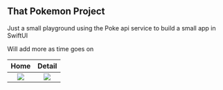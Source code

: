 ## That Pokemon Project
Just a small playground using the Poke api service to build a small app in SwiftUI

Will add more as time goes on

Home            |  Detail
:-------------------------:|:-------------------------:
![](https://github.com/philmartin83/ThatPokemonProject/assets/2657452/0fa36254-bb90-42cf-b731-ad6b26ce5a67) |  ![](https://github.com/philmartin83/ThatPokemonProject/assets/2657452/fe861e0f-22d5-4579-a1ad-c4ef0ed45e2c)



